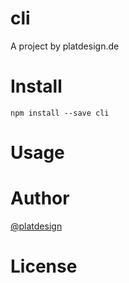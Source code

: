 # cli

A project by platdesign.de


# Install

`npm install --save cli`

# Usage


# Author

[@platdesign](https://twitter.com/platdesign)

# License
